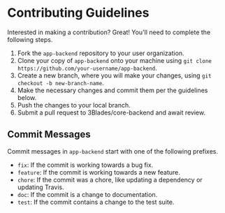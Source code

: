 # Contributing Guidelines

Interested in making a contribution? Great! You'll need to complete
the following steps.

1. Fork the `app-backend` repository to your user organization.
2. Clone your copy of `app-backend` onto your machine using
`git clone https://github.com/your-username/app-backend`.
3. Create a new branch, where you will make your changes, using
`git checkout -b new-branch-name`.
4. Make the necessary changes and commit them per the guidelines below.
5. Push the changes to your local branch.
6. Submit a pull request to 3Blades/core-backend and await review.

## Commit Messages

Commit messages in `app-backend` start with one of the following
prefixes.

- `fix`: If the commit is working towards a bug fix.
- `feature`: If the commit is working towards a new feature.
- `chore`: If the commit was a chore, like updating a dependency or updating Travis.
- `doc`: If the commit is a change to documentation.
- `test`: If the commit contains a change to the test suite.

